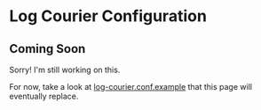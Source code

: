 # Log Courier Configuration

## Coming Soon

Sorry! I'm still working on this.

For now, take a look at
[log-courier.conf.example](log-courier.conf.example) that this
page will eventually replace.
